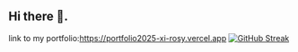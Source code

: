 ## Hi there 👋.
link to my portfolio:https://portfolio2025-xi-rosy.vercel.app
[![GitHub Streak](https://nirzak-streak-stats.vercel.app?user=Arigbo%20)](https://git.io/streak-stats)

